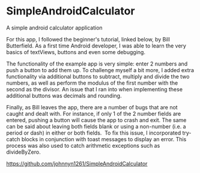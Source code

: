 # SimpleAndroidCalculator
A simple android calculator application

For this app, I followed the beginner's tutorial, linked below, by Bill Butterfield. As a first time
Android developer, I was able to learn the very basics of textViews, buttons and even some debugging.

The functionality of the example app is very simple: enter 2 numbers and push a button to add them up.
To challenge myself a bit more, I added extra functionality via additional buttons to subtract, multiply
and divide the two numbers, as well as perform the modulus of the first number with the second as the
divisor. An issue that I ran into when implementing these additional buttons was decimals and rounding.

Finally, as Bill leaves the app, there are a number of bugs that are not caught and dealt with. For
instance, if only 1 of the 2 number fields are entered, pushing a button will cause the app to crash and
exit. The same can be said about leaving both fields blank or using a non-number (i.e. a period or dash)
in either or both fields.  To fix this issue, I incorporated try-catch blocks in conjunction with toast
messages to display an error. This process was also used to catch arithmetic exceptions such as divideByZero.

https://github.com/johnnyn1261/SimpleAndroidCalculator
